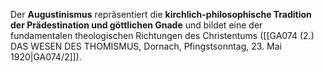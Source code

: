 
Der **Augustinismus** repräsentiert die **kirchlich-philosophische Tradition der Prädestination und göttlichen Gnade** und bildet eine der fundamentalen theologischen Richtungen des Christentums ([[GA074 (2.) DAS WESEN DES THOMISMUS, Dornach, Pfingstsonntag, 23. Mai 1920|GA074/2]]).

